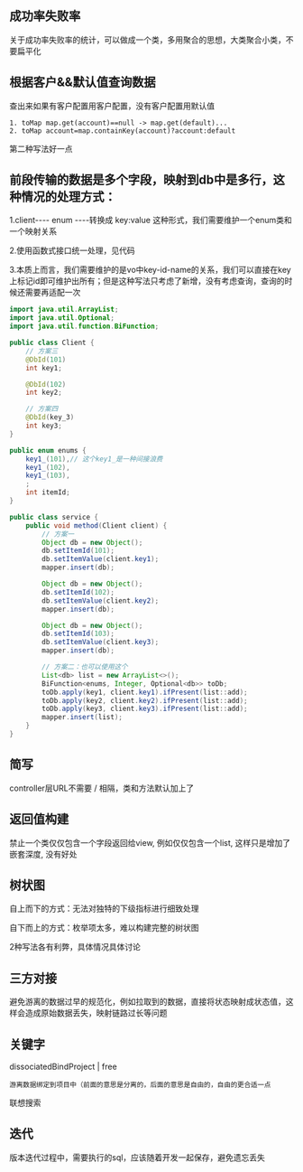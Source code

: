## 成功率失败率

关于成功率失败率的统计，可以做成一个类，多用聚合的思想，大类聚合小类，不要扁平化

## 根据客户&&默认值查询数据

查出来如果有客户配置用客户配置，没有客户配置用默认值

    1. toMap map.get(account)==null -> map.get(default)...
    2. toMap account=map.containKey(account)?account:default

第二种写法好一点

## 前段传输的数据是多个字段，映射到db中是多行，这种情况的处理方式：

1.client---- enum ----转换成 key:value 这种形式，我们需要维护一个enum类和一个映射关系

2.使用函数式接口统一处理，见代码

3.本质上而言，我们需要维护的是vo中key-id-name的关系，我们可以直接在key上标记id即可维护出所有；但是这种写法只考虑了新增，没有考虑查询，查询的时候还需要再适配一次

```java
import java.util.ArrayList;
import java.util.Optional;
import java.util.function.BiFunction;

public class Client {
    // 方案三
    @DbId(101)
    int key1;

    @DbId(102)
    int key2;

    // 方案四
    @DbId(key_3)
    int key3;
}

public enum enums {
    key1_(101),// 这个key1_是一种间接浪费
    key1_(102),
    key1_(103),
    ;
    int itemId;
}

public class service {
    public void method(Client client) {
        // 方案一
        Object db = new Object();
        db.setItemId(101);
        db.setItemValue(client.key1);
        mapper.insert(db);

        Object db = new Object();
        db.setItemId(102);
        db.setItemValue(client.key2);
        mapper.insert(db);

        Object db = new Object();
        db.setItemId(103);
        db.setItemValue(client.key3);
        mapper.insert(db);

        // 方案二：也可以使用这个
        List<db> list = new ArrayList<>();
        BiFunction<enums, Integer, Optional<db>> toDb;
        toDb.apply(key1, client.key1).ifPresent(list::add);
        toDb.apply(key2, client.key2).ifPresent(list::add);
        toDb.apply(key3, client.key3).ifPresent(list::add);
        mapper.insert(list);
    }
}
```

## 简写

controller层URL不需要 / 相隔，类和方法默认加上了

## 返回值构建

禁止一个类仅仅包含一个字段返回给view, 例如仅仅包含一个list, 这样只是增加了嵌套深度, 没有好处

## 树状图

自上而下的方式：无法对独特的下级指标进行细致处理

自下而上的方式：枚举项太多，难以构建完整的树状图

2种写法各有利弊，具体情况具体讨论

## 三方对接

避免游离的数据过早的规范化，例如拉取到的数据，直接将状态映射成状态值，这样会造成原始数据丢失，映射链路过长等问题

## 关键字

dissociatedBindProject | free

    游离数据绑定到项目中（前面的意思是分离的，后面的意思是自由的，自由的更合适一点

联想搜索

## 迭代

版本迭代过程中，需要执行的sql，应该随着开发一起保存，避免遗忘丢失
